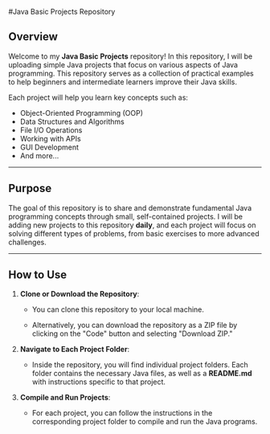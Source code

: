 #Java Basic  Projects Repository

## Overview

Welcome to my **Java Basic Projects** repository! In this repository, I will be uploading simple Java projects that focus on various aspects of Java programming. This repository serves as a collection of practical examples to help beginners and intermediate learners improve their Java skills.

Each project will help you learn key concepts such as:

- Object-Oriented Programming (OOP)
- Data Structures and Algorithms
- File I/O Operations
- Working with APIs
- GUI Development
- And more...

---

## Purpose

The goal of this repository is to share and demonstrate fundamental Java programming concepts through small, self-contained projects. I will be adding new projects to this repository **daily**, and each project will focus on solving different types of problems, from basic exercises to more advanced challenges.

---

## How to Use

1. **Clone or Download the Repository**:
   - You can clone this repository to your local machine.

   - Alternatively, you can download the repository as a ZIP file by clicking on the "Code" button and selecting "Download ZIP."

2. **Navigate to Each Project Folder**:
   - Inside the repository, you will find individual project folders. Each folder contains the necessary Java files, as well as a **README.md** with instructions specific to that project.

3. **Compile and Run Projects**:
   - For each project, you can follow the instructions in the corresponding project folder to compile and run the Java programs.
     
